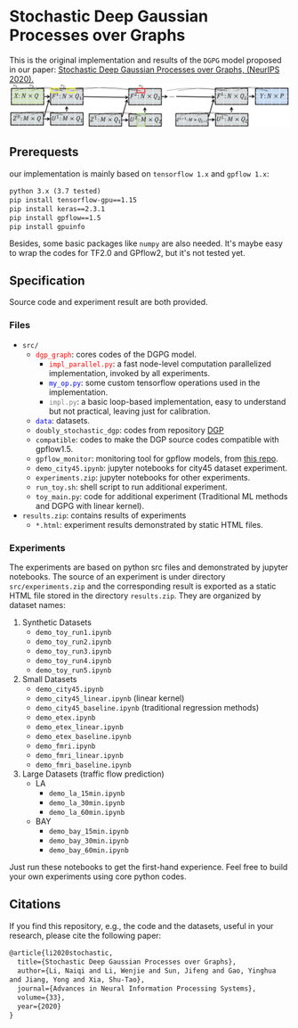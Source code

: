 # Stochastic Deep Gaussian Processes over Graphs

This is the original implementation and results of the `DGPG` model proposed in our paper: [Stochastic Deep Gaussian Processes over Graphs, (NeurIPS 2020).](https://papers.nips.cc/paper/2020/hash/415e1af7ea95f89f4e375162b21ae38c-Abstract.html)
![Stochastic Deep Gaussian Processes over Graphs](model.jpg "DGPG Model Architecture")


## Prerequests
our implementation is mainly based on `tensorflow 1.x` and `gpflow 1.x`:

```
python 3.x (3.7 tested)
pip install tensorflow-gpu==1.15
pip install keras==2.3.1
pip install gpflow==1.5
pip install gpuinfo
```
Besides, some basic packages like `numpy` are also needed.
It's maybe easy to wrap the codes for TF2.0 and GPflow2, but it's not tested yet.
## Specification

Source code and experiment result are both provided.

### Files

- `src/`
	- <span style="color: red">`dgp_graph`</span>: cores codes of the DGPG model.
		- <span style="color:red">`impl_parallel.py`</span>: a fast node-level computation parallelized implementation, invoked by all experiments.
		- <span style="color:blue">`my_op.py`</span>: some custom tensorflow operations used in the implementation.
		- <span style="color:grey">`impl.py`</span>: a basic loop-based implementation, easy to understand but not practical, leaving just for calibration.
	- <span style="color: blue">`data`</span>: datasets.
	- `doubly_stochastic_dgp`: codes from repository [DGP](https://github.com/ICL-SML/Doubly-Stochastic-DGP)
	- `compatible`: codes to make the DGP source codes compatible with gpflow1.5.
	- `gpflow_monitor`: monitoring tool for gpflow models, from [this repo](https://github.com/markvdw/gpflow-monitor).
	- `demo_city45.ipynb`: jupyter notebooks for city45 dataset experiment.
	- `experiments.zip`: jupyter notebooks for other experiments.
	- `run_toy.sh`: shell script to run additional experiment.
	- `toy_main.py`: code for additional experiment (Traditional ML methods and DGPG with linear kernel).
- `results.zip`: contains results of experiments
	- `*.html`: experiment results demonstrated by static HTML files.

### Experiments
The experiments are based on python src files and demonstrated by jupyter notebooks. The source of an experiment is under directory `src/experiments.zip` and the corresponding result is exported as a static HTML file stored in the directory `results.zip`. They are organized by dataset names:

1. Synthetic Datasets
	- `demo_toy_run1.ipynb`
	- `demo_toy_run2.ipynb`
	- `demo_toy_run3.ipynb`
	- `demo_toy_run4.ipynb`
	- `demo_toy_run5.ipynb`
2. Small Datasets
	- `demo_city45.ipynb`
	- `demo_city45_linear.ipynb` (linear kernel)
	- `demo_city45_baseline.ipynb` (traditional regression methods)
	- `demo_etex.ipynb`
	- `demo_etex_linear.ipynb`
	- `demo_etex_baseline.ipynb`
	- `demo_fmri.ipynb`
	- `demo_fmri_linear.ipynb`
	- `demo_fmri_baseline.ipynb`
3. Large Datasets (traffic flow prediction)
	- LA
		- `demo_la_15min.ipynb`
		- `demo_la_30min.ipynb`
		- `demo_la_60min.ipynb`
 	- BAY
		- `demo_bay_15min.ipynb`
		- `demo_bay_30min.ipynb`
		- `demo_bay_60min.ipynb`

Just run these notebooks to get the first-hand experience. Feel free to build your own experiments using core python codes.

## Citations
If you find this repository, e.g., the code and the datasets, useful in your research, please cite the following paper:

```
@article{li2020stochastic,
  title={Stochastic Deep Gaussian Processes over Graphs},
  author={Li, Naiqi and Li, Wenjie and Sun, Jifeng and Gao, Yinghua and Jiang, Yong and Xia, Shu-Tao},
  journal={Advances in Neural Information Processing Systems},
  volume={33},
  year={2020}
}
```